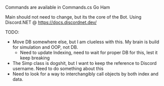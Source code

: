 Commands are available in Commands.cs
Go Ham

Main should not need to change, but its the core of the Bot.
Using Discord.NET @ https://docs.discordnet.dev/

TODO:
- Move DB somewhere else, but I am clueless with this. My brain is build for simulation and OOP, not DB.
  - Need to update Indexing, need to wait for proper DB for this, lest it keep breaking
- The Simp class is dogshit, but I want to keep the reference to Discord username. Need to do something about this
- Need to look for a way to interchangibly call objects by both index and data.